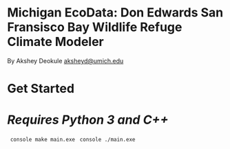 Michigan EcoData: Don Edwards San Fransisco Bay Wildlife Refuge Climate Modeler
===============================================================================
By Akshey Deokule <aksheyd@umich.edu>

# Get Started
# *Requires Python 3 and C++*

``` console make main.exe```
``` console ./main.exe```

